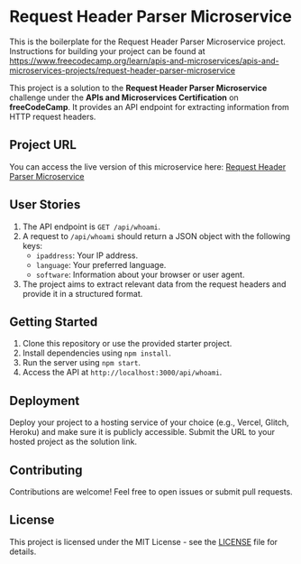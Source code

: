 # Request Header Parser Microservice

This is the boilerplate for the Request Header Parser Microservice project. Instructions for building your project can be found at https://www.freecodecamp.org/learn/apis-and-microservices/apis-and-microservices-projects/request-header-parser-microservice

This project is a solution to the **Request Header Parser Microservice** challenge under the **APIs and Microservices Certification** on **freeCodeCamp**. It provides an API endpoint for extracting information from HTTP request headers.

## Project URL

You can access the live version of this microservice here: [Request Header Parser Microservice](https://fcc-header-parser-microservice.vercel.app/)

## User Stories

1. The API endpoint is `GET /api/whoami`.
2. A request to `/api/whoami` should return a JSON object with the following keys:
   - `ipaddress`: Your IP address.
   - `language`: Your preferred language.
   - `software`: Information about your browser or user agent.
3. The project aims to extract relevant data from the request headers and provide it in a structured format.

## Getting Started

1. Clone this repository or use the provided starter project.
2. Install dependencies using `npm install`.
3. Run the server using `npm start`.
4. Access the API at `http://localhost:3000/api/whoami`.

## Deployment

Deploy your project to a hosting service of your choice (e.g., Vercel, Glitch, Heroku) and make sure it is publicly accessible. Submit the URL to your hosted project as the solution link.

## Contributing

Contributions are welcome! Feel free to open issues or submit pull requests.

## License

This project is licensed under the MIT License - see the [LICENSE](LICENSE) file for details.

